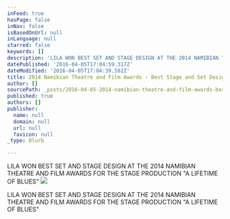```yaml
---
inFeed: true
hasPage: false
inNav: false
isBasedOnUrl: null
inLanguage: null
starred: false
keywords: []
description: 'LILA WON BEST SET AND STAGE DESIGN AT THE 2014 NAMIBIAN THEATRE AND FILM AWARDS    FOR THE STAGE PRODUCTION "A LIFETIME OF BLUES" '
datePublished: '2016-04-05T17:04:59.317Z'
dateModified: '2016-04-05T17:04:39.582Z'
title: 2014 Namibian Theatre and Film Awards - Best Stage and Set Design
author: []
sourcePath: _posts/2016-04-05-2014-namibian-theatre-and-film-awards-best-stage-and-set-d.md
published: true
authors: []
publisher:
  name: null
  domain: null
  url: null
  favicon: null
_type: Blurb

---
```

LILA WON BEST SET AND STAGE DESIGN AT THE 2014 NAMIBIAN THEATRE AND FILM AWARDS FOR THE STAGE PRODUCTION "A LIFETIME OF BLUES" ![](https://the-grid-user-content.s3-us-west-2.amazonaws.com/9d367cda-bbcf-43a1-8a01-5afa32cb1251.jpg)

LILA WON BEST SET AND STAGE DESIGN AT THE 2014 NAMIBIAN THEATRE AND FILM
AWARDS FOR THE STAGE PRODUCTION "A LIFETIME OF BLUES"
